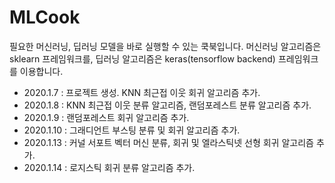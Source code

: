 MLCook
======

필요한 머신러닝, 딥러닝 모델을 바로 실행할 수 있는 쿡북입니다.
머신러닝 알고리즘은 sklearn 프레임워크를, 딥러닝 알고리즘은 keras(tensorflow backend) 프레임워크를 이용합니다.

* 2020.1.7 : 프로젝트 생성. KNN 최근접 이웃 회귀 알고리즘 추가.
* 2020.1.8 : KNN 최근접 이웃 분류 알고리즘, 랜덤포레스트 분류 알고리즘 추가.
* 2020.1.9 : 랜덤포레스트 회귀 알고리즘 추가.
* 2020.1.10 : 그래디언트 부스팅 분류 및 회귀 알고리즘 추가.
* 2020.1.13 : 커널 서포트 벡터 머신 분류, 회귀 및 엘라스틱넷 선형 회귀 알고리즘 추가.
* 2020.1.14 :  로지스틱 회귀 분류 알고리즘 추가.